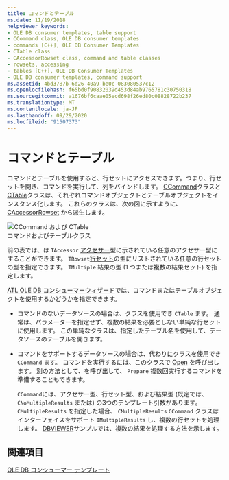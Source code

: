 ```yaml
---
title: コマンドとテーブル
ms.date: 11/19/2018
helpviewer_keywords:
- OLE DB consumer templates, table support
- CCommand class, OLE DB consumer templates
- commands [C++], OLE DB Consumer Templates
- CTable class
- CAccessorRowset class, command and table classes
- rowsets, accessing
- tables [C++], OLE DB Consumer Templates
- OLE DB consumer templates, command support
ms.assetid: 4bd3787b-6d26-40a9-be0c-083080537c12
ms.openlocfilehash: f65bd0f90832039d453d84ab9765781c30750318
ms.sourcegitcommit: a1676bf6caae05ecd698f26ed80c08828722b237
ms.translationtype: MT
ms.contentlocale: ja-JP
ms.lasthandoff: 09/29/2020
ms.locfileid: "91507373"
---
```

# <a name="commands-and-tables"></a>コマンドとテーブル

コマンドとテーブルを使用すると、行セットにアクセスできます。つまり、行セットを開き、コマンドを実行して、列をバインドします。 [CCommand](../../data/oledb/ccommand-class.md)クラスと[CTable](../../data/oledb/ctable-class.md)クラスは、それぞれコマンドオブジェクトとテーブルオブジェクトをインスタンス化します。 これらのクラスは、次の図に示すように、 [CAccessorRowset](../../data/oledb/caccessorrowset-class.md) から派生します。

![CCommand および CTable](../../data/oledb/media/vccommandstables.gif "CCommand および CTable")<br/>
コマンドおよびテーブルクラス

前の表では、は `TAccessor` [アクセサー](../../data/oledb/accessors-and-rowsets.md)型に示されている任意のアクセサー型にすることができます。 `TRowset`[行セット](../../data/oledb/accessors-and-rowsets.md)の型にリストされている任意の行セットの型を指定できます。 `TMultiple` 結果の型 (1 つまたは複数の結果セット) を指定します。

[ATL OLE DB コンシューマーウィザード](../../atl/reference/atl-ole-db-consumer-wizard.md)では、コマンドまたはテーブルオブジェクトを使用するかどうかを指定できます。

- コマンドのないデータソースの場合は、クラスを使用でき `CTable` ます。 通常は、パラメーターを指定せず、複数の結果を必要としない単純な行セットに使用します。 この単純なクラスは、指定したテーブル名を使用して、データソースのテーブルを開きます。

- コマンドをサポートするデータソースの場合は、代わりにクラスを使用でき `CCommand` ます。 コマンドを実行するには、このクラスで [Open](./ccommand-class.md#open) を呼び出します。 別の方法として、を呼び出して、 `Prepare` 複数回実行するコマンドを準備することもできます。

   `CCommand`には、アクセサー型、行セット型、および結果型 (既定では、 `CNoMultipleResults` または) の3つのテンプレート引数があります。 `CMultipleResults` を指定した場合、 `CMultipleResults` `CCommand` クラスはインターフェイスをサポート `IMultipleResults` し、複数の行セットを処理します。 [DBVIEWER](https://github.com/Microsoft/VCSamples/tree/master/VC2010Samples/ATL/OLEDB/Consumer)サンプルでは、複数の結果を処理する方法を示します。

## <a name="see-also"></a>関連項目

[OLE DB コンシューマー テンプレート](../../data/oledb/ole-db-consumer-templates-cpp.md)
